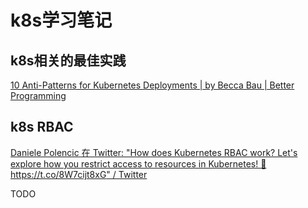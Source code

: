# k8s学习笔记

## k8s相关的最佳实践

[10 Anti-Patterns for Kubernetes Deployments | by Becca Bau | Better Programming](https://betterprogramming.pub/10-antipatterns-for-kubernetes-deployments-e97ce1199f2d)

## k8s RBAC

[Daniele Polencic 在 Twitter: "How does Kubernetes RBAC work? Let's explore how you restrict access to resources in Kubernetes! 🧵 https://t.co/8W7cijt8xG" / Twitter](https://twitter.com/danielepolencic/status/1531296878993846272)



TODO

